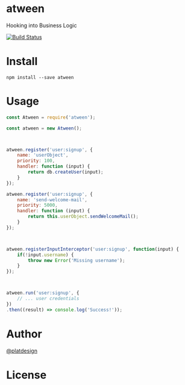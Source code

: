 # atween

Hooking into Business Logic

[![Build Status](https://travis-ci.org/platdesign/atween.svg?branch=master)](https://travis-ci.org/platdesign/atween)

# Install

`npm install --save atween`

# Usage

```javascript
const Atween = require('atween');

const atween = new Atween();



atween.register('user:signup', {
	name: 'userObject',
	priority: 100,
	handler: function (input) {
		return db.createUser(input);
	}
});

atween.register('user:signup', {
	name: 'send-welcome-mail',
	priority: 5000,
	handler: function (input) {
		return this.userObject.sendWelcomeMail();
	}
});



atween.registerInputInterceptor('user:signup', function(input) {
	if(!input.username) {
		throw new Error('Missing username');
	}
});



atween.run('user:signup', {
	// ... user credentials
})
.then((result) => console.log('Success!'));


```


# Author

[@platdesign](https://twitter.com/platdesign)

# License
